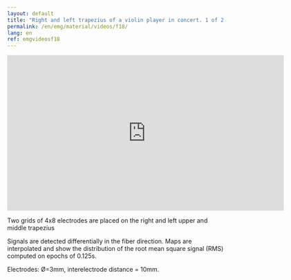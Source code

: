 ```yaml
---
layout: default
title: "Right and left trapezius of a violin player in concert. 1 of 2."
permalink: /en/emg/material/videos/f18/
lang: en
ref: emgvideosf18
---
```


<iframe width="640" height="360" src="https://www.youtube-nocookie.com/embed/NJkSbRGunks?si=HIphRLodzWEJDxbU" title="YouTube video player" frameborder="0" allow="accelerometer; autoplay; clipboard-write; encrypted-media; gyroscope; picture-in-picture; web-share" allowfullscreen></iframe>

Two grids of 4x8 electrodes are placed on the right and left upper and middle trapezius

Signals are detected differentially in the fiber direction. Maps are interpolated and show the distribution of the root mean square signal (RMS) computed on epochs of 0.125s.

Electrodes: Ø=3mm, interelectrode distance = 10mm.